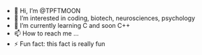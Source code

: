 - 👋 Hi, I’m @TPFTMOON
- 👀 I’m interested in coding, biotech, neurosciences, psychology
- 🌱 I’m currently learning C and soon C++
- 📫 How to reach me ...
- ⚡ Fun fact: this fact is really fun

<!---
TPFTMOON/TPFTMOON is a ✨ special ✨ repository because its `README.md` (this file) appears on your GitHub profile.
You can click the Preview link to take a look at your changes.
--->
